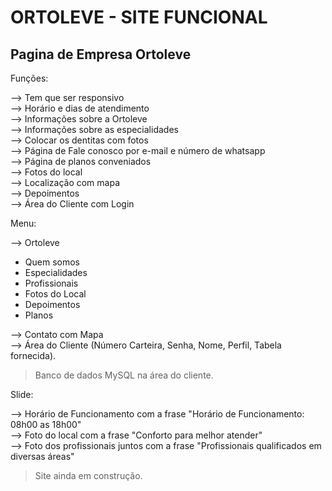 # ORTOLEVE - SITE FUNCIONAL

## Pagina de Empresa Ortoleve  

Funções:  

--> Tem que ser responsivo  
--> Horário e dias de atendimento  
--> Informações sobre a Ortoleve  
--> Informações sobre as especialidades  
--> Colocar os dentitas com fotos  
--> Página de Fale conosco por e-mail e número de whatsapp  
--> Página de planos conveniados  
--> Fotos do local  
--> Localização com mapa    
--> Depoimentos  
--> Área do Cliente com Login  

Menu:  

--> Ortoleve  
- Quem somos
- Especialidades  
- Profissionais  
- Fotos do Local  
- Depoimentos  
- Planos  

--> Contato com Mapa  
--> Área do Cliente (Número Carteira, Senha, Nome, Perfil, Tabela fornecida).

> Banco de dados MySQL na área do cliente.

Slide:  

--> Horário de Funcionamento com a frase "Horário de Funcionamento: 08h00 as 18h00"  
--> Foto do local com a frase "Conforto para melhor atender"  
--> Foto dos profissionais juntos com a frase "Profissionais qualificados em diversas áreas"  

> Site ainda em construção.